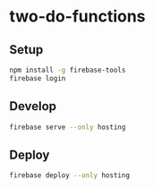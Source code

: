 # two-do-functions

## Setup
```bash
npm install -g firebase-tools
firebase login
```

## Develop
```bash
firebase serve --only hosting
```

## Deploy
```bash
firebase deploy --only hosting
```
